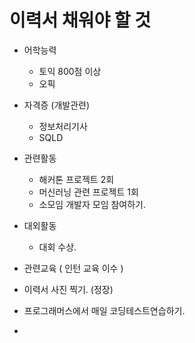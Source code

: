 # 이력서 채워야 할 것



- 어학능력

  - 토익 800점 이상
  - 오픽 

  

- 자격증 (개발관련)

  - 정보처리기사
  - SQLD 

  

- 관련활동

  - 해커톤 프로젝트 2회
  - 머신러닝 관련 프로젝트 1회
  - 소모임 개발자 모임 참여하기. 

  

- 대외활동 

  - 대회 수상. 

  

- 관련교육 ( 인턴 교육 이수 )

  

- 이력서 사진 찍기. (정장)

- 프로그래머스에서 매일 코딩테스트연습하기.

- 

  